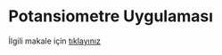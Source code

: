 # Potansiometre Uygulaması

İlgili makale için [tıklayınız](https://randomnerdtutorials.com/esp32-esp8266-analog-readings-micropython/)
